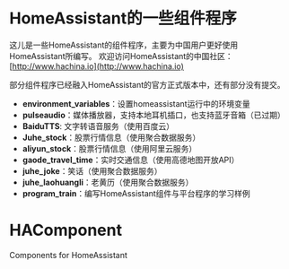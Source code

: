 # HomeAssistant的一些组件程序 #
这儿是一些HomeAssistant的组件程序，主要为中国用户更好使用HomeAssistant所编写。
欢迎访问HomeAssistant的中国社区：[http://www.hachina.io](http://www.hachina.io)

部分组件程序已经融入HomeAssistant的官方正式版本中，还有部分没有提交。

- **environment_variables**：设置homeassistant运行中的环境变量
- **pulseaudio**：媒体播放器，支持本地耳机插口，也支持蓝牙音箱（已过期）
- **BaiduTTS**: 文字转语音服务（使用百度云）
- **Juhe_stock**：股票行情信息（使用聚合数据服务）
- **aliyun_stock**：股票行情信息（使用阿里云服务）
- **gaode_travel_time**：实时交通信息（使用高德地图开放API）
- **juhe_joke**：笑话（使用聚合数据服务）
- **juhe_laohuangli**：老黄历（使用聚合数据服务）
- **program_train**：编写HomeAssistant组件与平台程序的学习样例



# HAComponent #
Components for HomeAssistant
